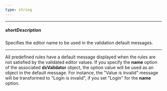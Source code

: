 ```yaml
---
type: string
---
```

---
##### shortDescription
Specifies the editor name to be used in the validation default messages.

---
All predefined rules have a default message displayed when the rules are not satisfied by the validated editor values. If you specify the **name** option of the associated **dxValidator** object, the option value will be used as an object in the default message. For instance, the "Value is invalid" message will be transformed to "Login is invalid", if you set "Login" for the **name** option.
